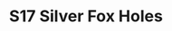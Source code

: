 ---
title: S17 Silver Fox Holes
permalink: "/teams/s17-silver"
members: []
teamid: 6706
name: S17 Silver Fox Holes
division: ''
---